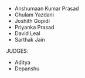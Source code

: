 - Anshumaan Kumar Prasad
- Ghulam Yazdani
- Joshith Gopidi
- Priyanka Prasad
- David Leal
- Sarthak Jain

JUDGES:

- Aditya
- Depanshu
